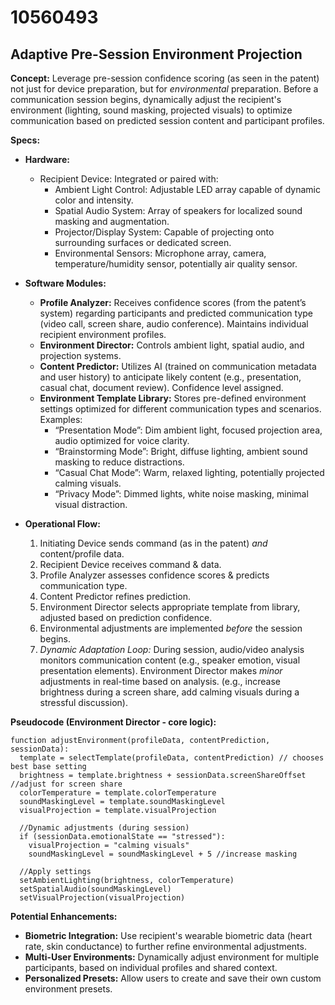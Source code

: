 # 10560493

## Adaptive Pre-Session Environment Projection

**Concept:** Leverage pre-session confidence scoring (as seen in the patent) not just for device preparation, but for *environmental* preparation. Before a communication session begins, dynamically adjust the recipient's environment (lighting, sound masking, projected visuals) to optimize communication based on predicted session content and participant profiles.

**Specs:**

*   **Hardware:**
    *   Recipient Device: Integrated or paired with:
        *   Ambient Light Control:  Adjustable LED array capable of dynamic color and intensity.
        *   Spatial Audio System: Array of speakers for localized sound masking and augmentation.
        *   Projector/Display System: Capable of projecting onto surrounding surfaces or dedicated screen.
        *   Environmental Sensors: Microphone array, camera, temperature/humidity sensor, potentially air quality sensor.
*   **Software Modules:**
    *   **Profile Analyzer:** Receives confidence scores (from the patent’s system) regarding participants and predicted communication type (video call, screen share, audio conference).  Maintains individual recipient environment profiles.
    *   **Environment Director:**  Controls ambient light, spatial audio, and projection systems.
    *   **Content Predictor:**  Utilizes AI (trained on communication metadata and user history) to anticipate likely content (e.g., presentation, casual chat, document review).  Confidence level assigned.
    *   **Environment Template Library:** Stores pre-defined environment settings optimized for different communication types and scenarios.  Examples:
        *   “Presentation Mode”:  Dim ambient light, focused projection area, audio optimized for voice clarity.
        *   “Brainstorming Mode”:  Bright, diffuse lighting, ambient sound masking to reduce distractions.
        *   “Casual Chat Mode”:  Warm, relaxed lighting, potentially projected calming visuals.
        *   “Privacy Mode”: Dimmed lights, white noise masking, minimal visual distraction.
*   **Operational Flow:**

    1.  Initiating Device sends command (as in the patent) *and* content/profile data.
    2.  Recipient Device receives command & data.
    3.  Profile Analyzer assesses confidence scores & predicts communication type.
    4.  Content Predictor refines prediction.
    5.  Environment Director selects appropriate template from library, adjusted based on prediction confidence.
    6.  Environmental adjustments are implemented *before* the session begins.
    7.  *Dynamic Adaptation Loop:* During session, audio/video analysis monitors communication content (e.g., speaker emotion, visual presentation elements).  Environment Director makes *minor* adjustments in real-time based on analysis. (e.g., increase brightness during a screen share, add calming visuals during a stressful discussion).

**Pseudocode (Environment Director - core logic):**

```
function adjustEnvironment(profileData, contentPrediction, sessionData):
  template = selectTemplate(profileData, contentPrediction) // chooses best base setting
  brightness = template.brightness + sessionData.screenShareOffset //adjust for screen share
  colorTemperature = template.colorTemperature
  soundMaskingLevel = template.soundMaskingLevel
  visualProjection = template.visualProjection

  //Dynamic adjustments (during session)
  if (sessionData.emotionalState == "stressed"):
    visualProjection = "calming visuals"
    soundMaskingLevel = soundMaskingLevel + 5 //increase masking
  
  //Apply settings
  setAmbientLighting(brightness, colorTemperature)
  setSpatialAudio(soundMaskingLevel)
  setVisualProjection(visualProjection)

```

**Potential Enhancements:**

*   **Biometric Integration:**  Use recipient's wearable biometric data (heart rate, skin conductance) to further refine environmental adjustments.
*   **Multi-User Environments:**  Dynamically adjust environment for multiple participants, based on individual profiles and shared context.
*   **Personalized Presets:** Allow users to create and save their own custom environment presets.